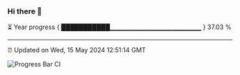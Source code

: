 ### Hi there 👋

⏳ Year progress { ███████████▁▁▁▁▁▁▁▁▁▁▁▁▁▁▁▁▁▁▁ } 37.03 %

---

⏰ Updated on Wed, 15 May 2024 12:51:14 GMT

![Progress Bar CI](https://github.com/IshwaranRudhara/GIT-ACTION/workflows/Progress%20Bar%20CI/badge.svg)
